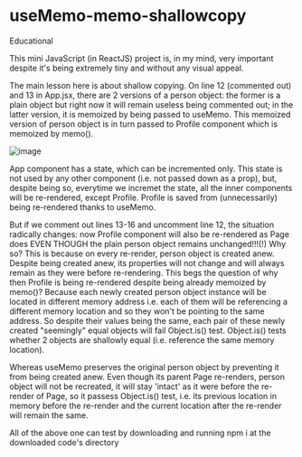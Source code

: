 # useMemo-memo-shallowcopy
Educational

This mini JavaScript (in ReactJS) project is, in my mind, very important despite it's being extremely tiny and without any visual appeal.

The main lesson here is about shallow copying. On line 12 (commented out) and 13 in App.jsx, there are 2 versions of a person object: the former is a plain object but
right now it will remain useless being commented out; in the latter version, it is memoized by being passed to useMemo.
This memoized version of person object is in turn passed to Profile component which is memoized by memo().

![image](https://user-images.githubusercontent.com/67240021/229955349-358a91fb-6438-4959-af83-9a1007211c90.png)
                             
App component has a state, which can be incremented only. This state is not used by any other component (i.e. not passed down as a prop), but, despite being so,
everytime we incremet the state, all the inner components will be re-rendered, except Profile.
Profile is saved from (unnecessarily) being re-rendered thanks to useMemo.

But if we comment out lines 13-16 and uncomment line 12, the situation radically changes: now Profile component will also be re-rendered as Page does EVEN THOUGH the
plain person object remains unchanged!!!(!) Why so? This is because on every re-render, person object is created anew. Despite being created anew, its properties
will not change and will always remain as they were before re-rendering. This begs the question of why then Profile is being re-rendered despite being already
memoized by memo()? Because each newly created person object instance will be located in different memory address i.e. each of them will be referencing a different
memory location and so they won't be pointing to the same address. So despite their values being the same, each pair of these newly created "seemingly" equal objects
will fail Object.is() test. Object.is() tests whether 2 objects are shallowly equal (i.e. reference the same memory location).

Whereas useMemo preserves the original person object by preventing it from being created anew. Even though its parent Page re-renders, person object will not be
recreated, it will stay 'intact' as it were before the re-render of Page, so it passess Object.is() test, i.e. its previous location in memory before the re-render
and the current location after the re-render will remain the same.

All of the above one can test by downloading and running npm i at the downloaded code's directory
